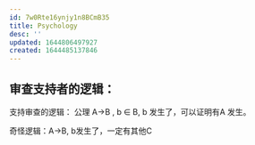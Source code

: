 ```yaml
---
id: 7w0Rte16ynjy1n8BCmB35
title: Psychology
desc: ''
updated: 1644806497927
created: 1644485137846
---
```



## 审查支持者的逻辑：

支持审查的逻辑：
公理 A->B , b ∈ B, b 发生了，可以证明有A 发生。

奇怪逻辑：A->B, b发生了，一定有其他C
